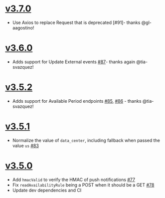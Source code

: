 # [v3.7.0]

* Use Axios to replace Request that is deprecated [#91]- thanks @gl-aagostino!

# [v3.6.0]

* Adds support for Update External events [#87]- thanks again @tia-svazquez!

# [v3.5.2]

* Adds support for Available Period endpoints [#85], [#86] - thanks @tia-svazquez!

# [v3.5.1]

* Normalize the value of `data_center`, including fallback when passed the value `us` [#83]

# [v3.5.0]

* Add `hmacValid` to verify the HMAC of push notifications [#77]
* Fix `readAvailabilityRule` being a POST when it should be a GET [#78][#79]
* Update dev dependencies and CI


[v3.7.0]: https://github.com/cronofy/cronofy-node/releases/tag/v3.7.0
[v3.6.0]: https://github.com/cronofy/cronofy-node/releases/tag/v3.6.0
[v3.5.2]: https://github.com/cronofy/cronofy-node/releases/tag/v3.5.2
[v3.5.1]: https://github.com/cronofy/cronofy-node/releases/tag/v3.5.1
[v3.5.0]: https://github.com/cronofy/cronofy-node/releases/tag/v3.5.0

[#77]: https://github.com/cronofy/cronofy-node/pull/77
[#78]: https://github.com/cronofy/cronofy-node/issues/78
[#79]: https://github.com/cronofy/cronofy-node/pull/79
[#83]: https://github.com/cronofy/cronofy-node/pull/83
[#85]: https://github.com/cronofy/cronofy-node/pull/85
[#86]: https://github.com/cronofy/cronofy-node/pull/86
[#87]: https://github.com/cronofy/cronofy-node/pull/87
